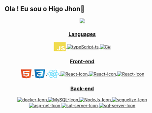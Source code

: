 ## Ola ! Eu sou o Higo Jhon👋
<div align="center">
  <a href="https://github.com/HigoJhon">
<!--   <img height="165em" src="https://github-readme-stats.vercel.app/api?username=HigoJhon&show_icons=true&theme=merko&include_all_commits=true&count_private=true"/> -->
<!--   <img height="165em" src="https://github-readme-stats.vercel.app/api/top-langs/?username=HigoJhon&langs_count=7&theme=merko&include_all_commits=true&count_private=true"/> -->
    <img height="165em" src="https://github-readme-stats.vercel.app/api/top-langs/?username=higojhon&hide_progress=true&include_all_commits=true&count_private=true"/>
</div>

<div style="display: inline_block" align="center">
   <h3>Languages</h3> 
      <img align="center" alt="JavaScrit-Js" height="30" width="40" src="https://raw.githubusercontent.com/devicons/devicon/master/icons/javascript/javascript-plain.svg">
     <img align="center" alt="typeScript-ts" height="30" width="40" src="https://cdn.jsdelivr.net/gh/devicons/devicon/icons/typescript/typescript-original.svg">
      <img align="center" alt="C#" height="30" width="40" src="https://cdn.jsdelivr.net/gh/devicons/devicon/icons/csharp/csharp-original.svg">
   <h3>Front-end</h3>
      <img align="center" alt="HTML" height="30" width="40" src="https://raw.githubusercontent.com/devicons/devicon/master/icons/html5/html5-original.svg">
      <img align="center" alt="higo-CSS" height="30" width="40" src="https://raw.githubusercontent.com/devicons/devicon/master/icons/css3/css3-original.svg">
      <img align="center" alt="Icon" height="30" width="40" src="https://raw.githubusercontent.com/devicons/devicon/master/icons/react/react-original.svg">
      <img align="center" alt="React-Icon" height="30" width="40" src="https://cdn.jsdelivr.net/gh/devicons/devicon/icons/jest/jest-plain.svg" />
      <img align="center" alt="React-Icon" height="30" width="40" src="https://cdn.jsdelivr.net/gh/devicons/devicon/icons/redux/redux-original.svg" />
      <img align="center" alt="React-Icon" height="30" width="40"  src="https://testing-library.com/img/octopus-128x128.png" />
   <h3>Back-end</h3>
      <img align="center" alt="docker-Icon" height="45" width="50"  src="https://cdn.jsdelivr.net/gh/devicons/devicon/icons/docker/docker-original-wordmark.svg" />
      <img align="center" alt="MySQL-Icon" height="45" width="50"  src="https://cdn.jsdelivr.net/gh/devicons/devicon/icons/mysql/mysql-original-wordmark.svg" />
      <img align="center" alt="NodeJs-Icon" height="45" width="50" src="https://cdn.jsdelivr.net/gh/devicons/devicon/icons/nodejs/nodejs-original-wordmark.svg" />  
      <img align="center" alt="sequelize-Icon" height="45" width="50" src="https://cdn.jsdelivr.net/gh/devicons/devicon/icons/sequelize/sequelize-original.svg" />  
      <img align="center" alt="asp-net-Icon" height="45" width="50" src="https://cdn.jsdelivr.net/gh/devicons/devicon/icons/dot-net/dot-net-original-wordmark.svg" /> 
      <img align="center" alt="sql-server-Icon" height="45" width="50" src="https://cdn.jsdelivr.net/gh/devicons/devicon/icons/microsoftsqlserver/microsoftsqlserver-plain-wordmark.svg" />
       <img align="center" alt="sql-server-Icon" height="45" width="50" src="https://cdn.jsdelivr.net/gh/devicons/devicon/icons/azure/azure-original.svg" />
  
   </div>
<!-- <div>
  
![snake gif](https://github.com/HigoJhon/HigoJhon/blob/output/github-contribution-grid-snake.svg)
</div> -->
